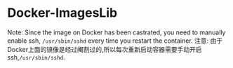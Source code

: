 # Docker-ImagesLib

Note: Since the image on Docker has been castrated, you need to manually enable ssh, `/usr/sbin/sshd` every time you restart the container.
注意: 由于Docker上面的镜像是经过阉割过的,所以每次重新启动容器需要手动开启ssh,`/usr/sbin/sshd`.
